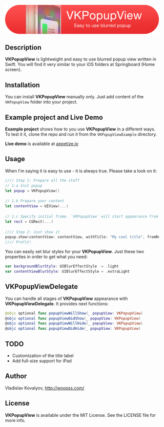 ![VKPopupView banner](Assets/banner.png?raw=true)
## Description
**VKPopupView** is lightweight and easy to use blurred popup view written in Swift. You will find it very similar to your iOS folders at Springboard (Home screen).

## Installation
You can install **VKPopupView** manually only. Just add content of the `VKPopupView` folder into your project.

## Example project and Live Demo
**Example project** shows how to you use **VKPopupView** in a different ways.
To test it it, clone the repo and run it from the `VKPopupViewExample` directory. 

**Live demo** is available at [appetize.io](https://appetize.io/app/evamn59e6a7ng06rgq35wvtd9r)

## Usage
When I'm saying it is easy to use - it is always true. Please take a look on it:
```swift
//// Step 1: Prepare all the staff
// 1.a Init popup
let popup = VKPopupView()

// 1.b Prepare your content
let contentView = UIView(...)

// 1.c Specify initial frame. `VKPopupView` will start appearance from this frame
let rect = CGRect(...)

//// Step 2: Just show it
popup.show(contentView: contentView, withTitle: "My cool title", fromRect: rect)
//// Profit!
```
You can easily set blur styles for your **VKPopupView**. Just these two properties in order to get what you need:

```swift
var backgroundBlurStyle: UIBlurEffectStyle  = .light
var contentViewBlurStyle: UIBlurEffectStyle = .extraLight
```

## VKPopupViewDelegate
You can handle all stages of **VKPopupView** appearance with **VKPopupViewDelegate**. It provides next functions:
```swift
@objc optional func popupViewWillShow(_ popupView: VKPopupView)
@objc optional func popupViewDidShow(_ popupView: VKPopupView)
@objc optional func popupViewWillHide(_ popupView: VKPopupView)
@objc optional func popupViewDidHide(_ popupView: VKPopupView)
```

## TODO
* Customization of the title label
* Add full-size support for iPad

## Author
Vladislav Kovalyov, http://woopss.com/

## License
**VKPopupView** is available under the MIT License. See the LICENSE file for more info.
